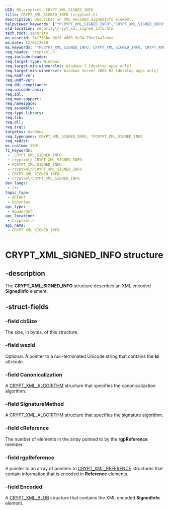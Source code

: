 ```yaml
---
UID: NS:cryptxml._CRYPT_XML_SIGNED_INFO
title: CRYPT_XML_SIGNED_INFO (cryptxml.h)
description: Describes an XML encoded SignedInfo element.
helpviewer_keywords: ["*PCRYPT_XML_SIGNED_INFO","CRYPT_XML_SIGNED_INFO","CRYPT_XML_SIGNED_INFO structure [Security]","PCRYPT_XML_SIGNED_INFO","PCRYPT_XML_SIGNED_INFO structure pointer [Security]","cryptxml/CRYPT_XML_SIGNED_INFO","cryptxml/PCRYPT_XML_SIGNED_INFO","security.crypt_xml_signed_info"]
old-location: security\crypt_xml_signed_info.htm
tech.root: security
ms.assetid: 34f7f3be-8bf8-4863-9c94-79ee14a7ebea
ms.date: 12/05/2018
ms.keywords: '*PCRYPT_XML_SIGNED_INFO, CRYPT_XML_SIGNED_INFO, CRYPT_XML_SIGNED_INFO structure [Security], PCRYPT_XML_SIGNED_INFO, PCRYPT_XML_SIGNED_INFO structure pointer [Security], cryptxml/CRYPT_XML_SIGNED_INFO, cryptxml/PCRYPT_XML_SIGNED_INFO, security.crypt_xml_signed_info'
req.header: cryptxml.h
req.include-header: 
req.target-type: Windows
req.target-min-winverclnt: Windows 7 [desktop apps only]
req.target-min-winversvr: Windows Server 2008 R2 [desktop apps only]
req.kmdf-ver: 
req.umdf-ver: 
req.ddi-compliance: 
req.unicode-ansi: 
req.idl: 
req.max-support: 
req.namespace: 
req.assembly: 
req.type-library: 
req.lib: 
req.dll: 
req.irql: 
targetos: Windows
req.typenames: CRYPT_XML_SIGNED_INFO, *PCRYPT_XML_SIGNED_INFO
req.redist: 
ms.custom: 19H1
f1_keywords:
 - _CRYPT_XML_SIGNED_INFO
 - cryptxml/_CRYPT_XML_SIGNED_INFO
 - PCRYPT_XML_SIGNED_INFO
 - cryptxml/PCRYPT_XML_SIGNED_INFO
 - CRYPT_XML_SIGNED_INFO
 - cryptxml/CRYPT_XML_SIGNED_INFO
dev_langs:
 - c++
topic_type:
 - APIRef
 - kbSyntax
api_type:
 - HeaderDef
api_location:
 - Cryptxml.h
api_name:
 - CRYPT_XML_SIGNED_INFO
---
```


# CRYPT_XML_SIGNED_INFO structure


## -description

The <b>CRYPT_XML_SIGNED_INFO</b> structure describes an XML encoded <b>SignedInfo</b> element.

## -struct-fields

### -field cbSize

The size, in bytes, of this structure.

### -field wszId

Optional.  A pointer to a null-terminated Unicode string that contains the <b>Id</b> attribute.

### -field Canonicalization

A <a href="https://docs.microsoft.com/windows/desktop/api/cryptxml/ns-cryptxml-crypt_xml_algorithm">CRYPT_XML_ALGORITHM</a> structure that specifies the canonicalization algorithm.

### -field SignatureMethod

A <a href="https://docs.microsoft.com/windows/desktop/api/cryptxml/ns-cryptxml-crypt_xml_algorithm">CRYPT_XML_ALGORITHM</a> structure that specifies the signature algorithm.

### -field cReference

The number of elements in the array pointed to by the <b>rgpReference</b> member.

### -field rgpReference

A pointer to an array of pointers to <a href="https://docs.microsoft.com/windows/desktop/api/cryptxml/ns-cryptxml-crypt_xml_reference">CRYPT_XML_REFERENCE</a> structures   that contain information that is encoded in <b>Reference</b> elements.

### -field Encoded

A  <a href="https://docs.microsoft.com/windows/desktop/api/cryptxml/ns-cryptxml-crypt_xml_blob">CRYPT_XML_BLOB</a> structure that contains the XML encoded <b>SignedInfo</b> element.

